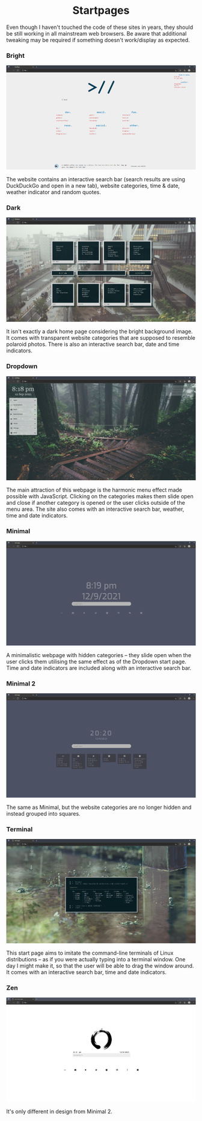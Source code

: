 <h1 align="center">Startpages</h1>

Even though I haven't touched the code of these sites in years, they should be still working in all mainstream web browsers. Be aware that additional tweaking may be required if something doesn't work/display as expected.

### Bright

![Bright startpage screenshot](bright/Screenshot.png)

The website contains an interactive search bar (search results are using DuckDuckGo and open in a new tab), website categories, time & date, weather indicator and random quotes.

### Dark

![Dark startpage screenshot](dark/Screenshot.png)

It isn't exactly a dark home page considering the bright background image. It comes with transparent website categories that are supposed to resemble polaroid photos. There is also an interactive search bar, date and time indicators.

### Dropdown

![Dropdown startpage screenshot](dropdown/Screenshot.png)

The main attraction of this webpage is the harmonic menu effect made possible with JavaScript. Clicking on the categories makes them slide open and close if another category is opened or the user clicks outside of the menu area. The site also comes with an interactive search bar, weather, time and date indicators.

### Minimal

![Minimal startpage screenshot](minimal/Screenshot.png)

A minimalistic webpage with hidden categories – they slide open when the user clicks them utilising the same effect as of the Dropdown start page. Time and date indicators are included along with an interactive search bar.

### Minimal 2

![Minimal 2 startpage screenshot](minimal-2/Screenshot.png)

The same as Minimal, but the website categories are no longer hidden and instead grouped into squares.

### Terminal

![Terminal startpage screenshot](terminal/Screenshot.png)

This start page aims to imitate the command-line terminals of Linux distributions – as if you were actually typing into a terminal window. One day I might make it, so that the user will be able to drag the window around. It comes with an interactive search bar, time and date indicators.

### Zen

![Zen startpage screenshot](zen/Screenshot.png)

It's only different in design from Minimal 2.